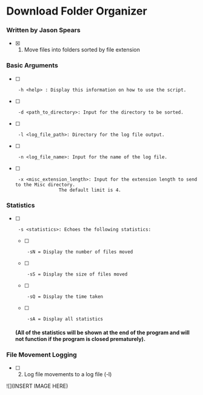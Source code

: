 # Download Folder Organizer

### Written by Jason Spears

- [x] 1.  Move files into folders sorted by file extension

### Basic Arguments

- [ ]      -h <help> : Display this information on how to use the script.
- [ ]      -d <path_to_directory>: Input for the directory to be sorted.
- [ ]      -l <log_file_path>: Directory for the log file output.
- [ ]      -n <log_file_name>: Input for the name of the log file.
- [ ]      -x <misc_extension_length>: Input for the extension length to send to the Misc directory.
                      The default limit is 4.

### Statistics

- [ ]      -s <statistics>: Echoes the following statistics:

  - [ ]      -sN = Display the number of files moved
  - [ ]      -sS = Display the size of files moved
  - [ ]      -sQ = Display the time taken
  - [ ]      -sA = Display all statistics

  #### (All of the statistics will be shown at the end of the program and will not function if the program is closed prematurely).

### File Movement Logging

- [ ] 2.  Log file movements to a log file (-l)

![](INSERT IMAGE HERE)
